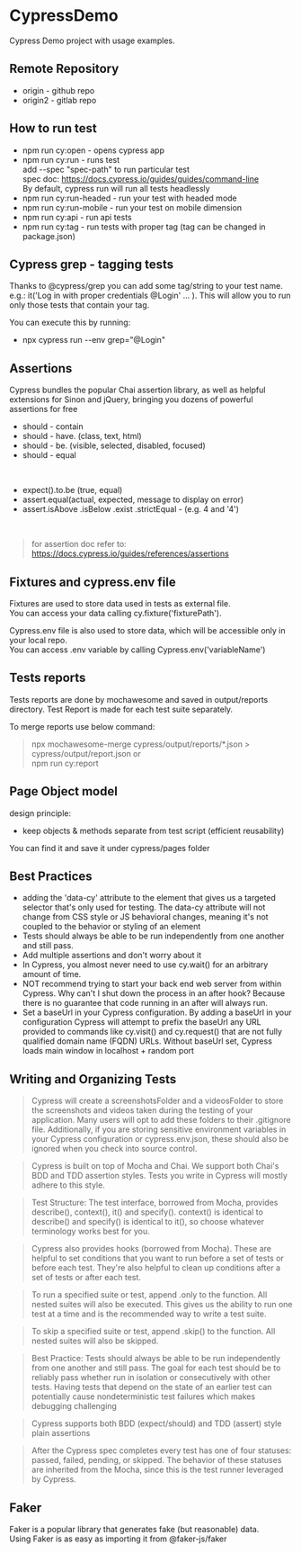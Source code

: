 # CypressDemo

Cypress Demo project with usage examples.

## Remote Repository
- origin - github repo
- origin2 - gitlab repo

## How to run test

- npm run cy:open - opens cypress app
- npm run cy:run - runs test <br />
add --spec "spec-path" to run particular test <br />
spec doc: https://docs.cypress.io/guides/guides/command-line <br />
By default, cypress run will run all tests headlessly
- npm run cy:run-headed - run your test with headed mode
- npm run cy:run-mobile - run your test on mobile dimension 
- npm run cy:api - run api tests
- npm run cy:tag - run tests with proper tag (tag can be changed in package.json)

## Cypress grep - tagging tests

Thanks to @cypress/grep you can add some tag/string to your test name. e.g.: it('Log in with proper credentials @Login' ... ). 
This will allow you to run only those tests that contain your tag.

You can execute this by running: 
- npx cypress run --env grep="@Login"

## Assertions

Cypress bundles the popular Chai assertion library, as well as helpful extensions for Sinon and jQuery, bringing you dozens of powerful assertions for free

- should - contain
- should - have. (class, text, html)
- should - be. (visible, selected, disabled, focused)
- should - equal 
<br />

- expect().to.be (true, equal)
- assert.equal(actual, expected, message to display on error) 
- assert.isAbove .isBelow .exist .strictEqual - (e.g. 4 and '4') 
<br />

> for assertion doc refer to: https://docs.cypress.io/guides/references/assertions


## Fixtures and cypress.env file

Fixtures are used to store data used in tests as external file. <br />
You can access your data calling cy.fixture('fixturePath').

Cypress.env file is also used to store data, which will be accessible only in your local repo. <br />
You can access .env variable by calling Cypress.env('variableName')


## Tests reports

Tests reports are done by mochawesome and saved in output/reports directory. Test Report is made for each test suite separately.

To merge reports use below command:

> npx mochawesome-merge cypress/output/reports/*.json > cypress/output/report.json or <br />
> npm run cy:report 


## Page Object model 

design principle:
- keep objects & methods separate from test script  (efficient reusability)

You can find it and save it under cypress/pages folder

## Best Practices

- adding the 'data-cy' attribute to the element that gives us a targeted selector that's only used for testing. The data-cy attribute will not change from CSS style or JS behavioral changes, meaning it's not coupled to the behavior or styling of an element
- Tests should always be able to be run independently from one another and still pass.
- Add multiple assertions and don't worry about it
- In Cypress, you almost never need to use cy.wait() for an arbitrary amount of time.
- NOT recommend trying to start your back end web server from within Cypress. Why can't I shut down the process in an after hook?  Because there is no guarantee that code running in an after will always run.
- Set a baseUrl in your Cypress configuration. By adding a baseUrl in your configuration Cypress will attempt to prefix the baseUrl any URL provided to commands like cy.visit() and cy.request() that are not fully qualified domain name (FQDN) URLs. Without baseUrl set, Cypress loads main window in localhost + random port

## Writing and Organizing Tests

> Cypress will create a screenshotsFolder and a videosFolder to store the screenshots and videos taken during the testing of your application. Many users will opt to add these folders to their .gitignore file. Additionally, if you are storing sensitive environment variables in your Cypress configuration or cypress.env.json, these should also be ignored when you check into source control.

> Cypress is built on top of Mocha and Chai. We support both Chai's BDD and TDD assertion styles. Tests you write in Cypress will mostly adhere to this style.

> Test Structure: The test interface, borrowed from Mocha, provides describe(), context(), it() and specify(). context() is identical to describe() and specify() is identical to it(), so choose whatever terminology works best for you.

> Cypress also provides hooks (borrowed from Mocha). These are helpful to set conditions that you want to run before a set of tests or before each test. They're also helpful to clean up conditions after a set of tests or after each test.

> To run a specified suite or test, append .only to the function. All nested suites will also be executed. This gives us the ability to run one test at a time and is the recommended way to write a test suite.

> To skip a specified suite or test, append .skip() to the function. All nested suites will also be skipped.

> Best Practice: Tests should always be able to be run independently from one another and still pass. The goal for each test should be to reliably pass whether run in isolation or consecutively with other tests. Having tests that depend on the state of an earlier test can potentially cause nondeterministic test failures which makes debugging challenging

> Cypress supports both BDD (expect/should) and TDD (assert) style plain assertions

> After the Cypress spec completes every test has one of four statuses: passed, failed, pending, or skipped. The behavior of these statuses are inherited from the Mocha, since this is the test runner leveraged by Cypress.


## Faker

Faker is a popular library that generates fake (but reasonable) data. <br/>
Using Faker is as easy as importing it from @faker-js/faker
